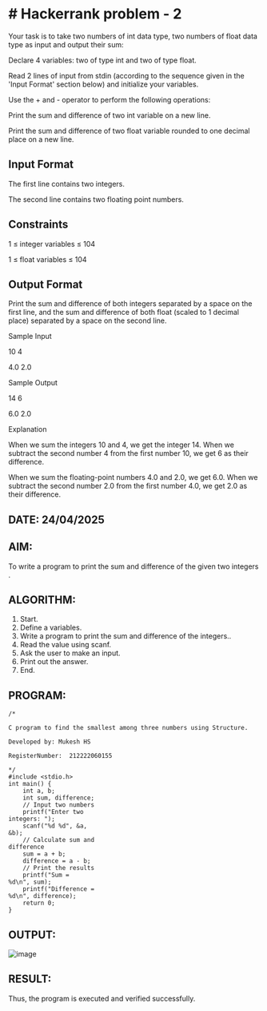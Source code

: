# # Hackerrank problem - 2

Your task is to take two numbers of int data type, two numbers of float data type as input and output their sum:

Declare 4 variables: two of type int and two of type float.

Read 2 lines of input from stdin (according to the sequence given in the 'Input Format' section below) and initialize your variables.

Use the + and - operator to perform the following operations:

Print the sum and difference of two int variable on a new line.

Print the sum and difference of two float variable rounded to one decimal place on a new line.

## Input Format

The first line contains two integers.

The second line contains two floating point numbers.

## Constraints 

1 ≤ integer variables ≤ 104

1 ≤ float variables ≤ 104

## Output Format

Print the sum and difference of both integers separated by a space on the first line, and the sum and difference of both float (scaled to 1 decimal place) separated by a space on the second line.

Sample Input 

10 4

4.0 2.0

Sample Output 

14 6

6.0 2.0

Explanation

When we sum the integers 10 and 4, we get the integer 14. When we subtract the second number 4 from the first number 10, we get 6 as their difference.

When we sum the floating-point numbers 4.0 and 2.0, we get 6.0. When we subtract the second number 2.0 from the first number 4.0, we get 2.0 as their difference.

## DATE: 24/04/2025

## AIM:

To write a program to print the sum and difference of the given two integers . 

## ALGORITHM: 
1. Start. 
2. Define a variables. 
3. Write a program to print the sum and difference of the integers.. 
4. Read the value using scanf. 
5. Ask the user to make an input. 
6. Print out the answer. 
7. End. 

## PROGRAM: 
```
/*

C program to find the smallest among three numbers using Structure.

Developed by: Mukesh HS

RegisterNumber:  212222060155

*/
#include <stdio.h> 
int main() { 
    int a, b; 
    int sum, difference; 
    // Input two numbers 
    printf("Enter two 
integers: "); 
    scanf("%d %d", &a, 
&b); 
    // Calculate sum and 
difference 
    sum = a + b; 
    difference = a - b; 
    // Print the results 
    printf("Sum =
%d\n", sum); 
    printf("Difference = 
%d\n", difference); 
    return 0; 
} 
  ```

## OUTPUT: 

 ![image](https://github.com/user-attachments/assets/8d9f412a-efc8-42b3-9101-1e30df847068)
## RESULT: 
Thus, the program is executed and verified successfully.
